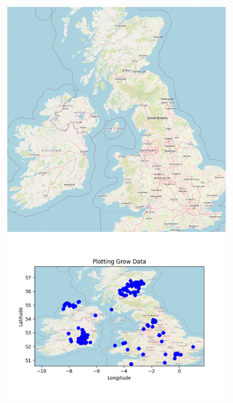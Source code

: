 ![map7.png](https://github.com/dhanashree-nangre/Python_grow_2544403/blob/main/map7.png)
![2544403GrowLocationsMaps.png](https://github.com/dhanashree-nangre/Python_grow_2544403/blob/main/2544403GrowLocationsMaps.png)
